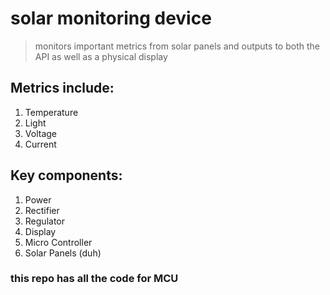 # solar monitoring device

> monitors important metrics from solar panels and outputs to both the API as well as a physical display

## Metrics include:

1. Temperature
2. Light
3. Voltage
4. Current

## Key components:

1. Power
2. Rectifier
3. Regulator
4. Display
5. Micro Controller
6. Solar Panels (duh)

### this repo has all the code for MCU


